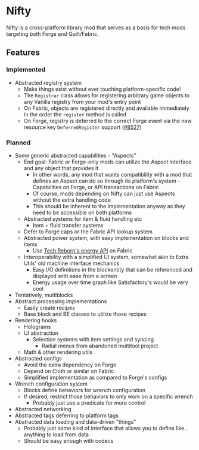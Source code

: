 # Nifty

Nifty is a cross-platform library mod that serves as a basis for tech mods targeting both Forge and Quilt/Fabric.

## Features

### Implemented

* Abstracted registry system
    * Make things exist without ever touching platform-specific code!
    * The `Registrar` class allows for registering arbitrary game objects to any Vanilla registry from your mod's entry
      point
    * On Fabric, objects are registered directly and available immediately in the order the `register` method is called
    * On Forge, registry is deferred to the correct Forge event via the new resource key `DeferredRegister`
      support ([#8527](https://github.com/MinecraftForge/MinecraftForge/pull/8527))

### Planned

* Some generic abstracted capabilities - "Aspects"
    * End goal: Fabric or Forge-only mods can utilize the Aspect interface and any object that provides it
        * In other words, any mod that wants compatibility with a mod that defines an Aspect can do so through its
          platform's system - Capabilities on Forge, or API transactions on Fabric
        * Of course, mods depending on Nifty can just use Aspects without the extra handling code
        * This should be inherent to the implementation anyway as they need to be accessible on both platforms
    * Abstracted systems for item & fluid handling etc
        * Item + fluid transfer systems
    * Defer to Forge caps or the Fabric API lookup system
    * Abstracted power system, with easy implementation on blocks and items
        * Use [Tech Reborn's energy API](https://github.com/TechReborn/Energy) on Fabric
    * Interoperability with a simplified UI system, somewhat akin to Extra Utils' old machine interface mechanics
        * Easy I/O definitions in the blockentity that can be referenced and displayed with ease from a screen
        * Energy usage over time graph like Satisfactory's would be very cool
* Tentatively, multiblocks
* Abstract processing implementations
    * Easily create recipes
    * Base block and BE classes to utilize those recipes
* Rendering hooks
    * Holograms
    * UI abstraction
        * Selection systems with item settings and syncing
            * Radial menus from abandoned multitool project
    * Math & other rendering utils
* Abstracted configs
    * Avoid the extra dependency on Forge
    * Depend on Cloth or similar on Fabric
    * Simplified implementation as compared to Forge's configs
* Wrench configuration system
    * Blocks define behaviors for wrench configuration
    * If desired, restrict those behaviors to only work on a specific wrench
        * Probably just use a predicate for more control
* Abstracted networking
* Abstracted tags deferring to platform tags
* Abstracted data loading and data-driven "things"
    * Probably just some kind of interface that allows you to define like... anything to load from data
    * Should be easy enough with codecs